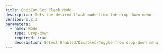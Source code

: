 ```yaml
---
title: EpocCam Set Flash Mode
description: Sets the desired flash mode from the drop-down menu
version: 0.2.3
parameters:
  - name: Mode
    type: Drop-down
    required: true
    description: Select Enabled/Disabled/Toggle from drop-down menu
---
```

